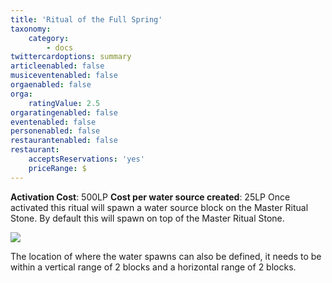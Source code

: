 ```yaml
---
title: 'Ritual of the Full Spring​'
taxonomy:
    category:
        - docs
twittercardoptions: summary
articleenabled: false
musiceventenabled: false
orgaenabled: false
orga:
    ratingValue: 2.5
orgaratingenabled: false
eventenabled: false
personenabled: false
restaurantenabled: false
restaurant:
    acceptsReservations: 'yes'
    priceRange: $
---
```


**Activation Cost**: 500LP
**Cost per water source created**: 25LP
Once activated this ritual will spawn a water source block on the Master Ritual Stone. By default this will spawn on top of the Master Ritual Stone.

![](Ritual%20of%20the%20Full%20Spring%E2%80%8B.jpg)

The location of where the water spawns can also be defined, it needs to be within a vertical range of 2 blocks and a horizontal range of 2 blocks.